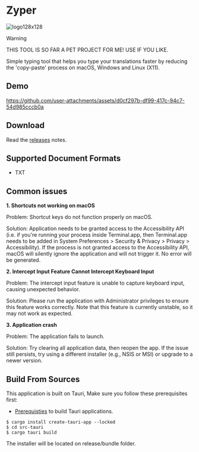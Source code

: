 # Zyper

![logo128x128](https://github.com/user-attachments/assets/dbcda3e7-fd62-4057-8304-5fc86f5ed8bc)


> [!WARNING]
> THIS TOOL IS SO FAR A PET PROJECT FOR ME! USE IF YOU LIKE.

Simple typing tool that helps you type your translations faster by reducing the 'copy-paste' process on macOS, Windows and Linux (X11).

## Demo

https://github.com/user-attachments/assets/d0cf297b-df99-417c-94c7-54d985cccb0a

## Download

Read the [releases](https://github.com/p4rtridge/zyper/releases) notes.

## Supported Document Formats

- TXT

## Common issues

**1. Shortcuts not working on macOS**

Problem: Shortcut keys do not function properly on macOS.

Solution: Application needs to be granted access to the Accessibility API (i.e. if you're running your process inside Terminal.app, then Terminal.app needs to be added in System Preferences > Security & Privacy > Privacy > Accessibility). If the process is not granted access to the Accessibility API, macOS will silently ignore the application and will not trigger it. No error will be generated.

**2. Intercept Input Feature Cannot Intercept Keyboard Input**

Problem: The intercept input feature is unable to capture keyboard input, causing unexpected behavior.

Solution: Please run the application with Administrator privileges to ensure this feature works correctly. Note that this feature is currently unstable, so it may not work as expected.

**3. Application crash**

Problem: The application fails to launch.

Solution: Try clearing all application data, then reopen the app. If the issue still persists, try using a different installer (e.g., NSIS or MSI) or upgrade to a newer version.

## Build From Sources

This application is built on Tauri, Make sure you follow these prerequisites first:
- [Prerequisties](https://tauri.app/start/prerequisites) to build Tauri applications.

```console
$ cargo install create-tauri-app --locked
$ cd src-tauri
$ cargo tauri build
```

The installer will be located on release/bundle folder.
